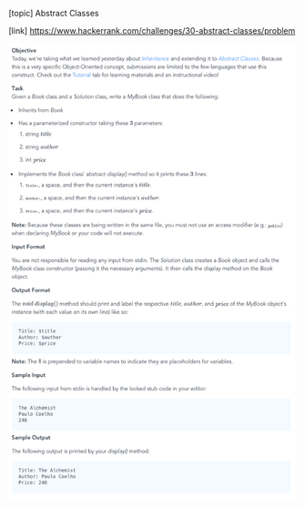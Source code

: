 [topic]
Abstract Classes

[link]
https://www.hackerrank.com/challenges/30-abstract-classes/problem


![Alt text](../../../../../../resources/thirty.days.of.code/question-13.png?raw=true "Title")